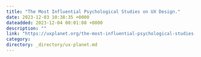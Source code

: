 ```yaml
---
title: "The Most Influential Psychological Studies on UX Design."
date: 2023-12-03 10:38:35 +0000
dateadded: 2023-12-04 00:01:08 +0000
description: ""
link: "https://uxplanet.org/the-most-influential-psychological-studies-on-ux-design-2f92fa6e2442?source=rss----819cc2aaeee0---4"
category:
directory: _directory/ux-planet.md
---
```

